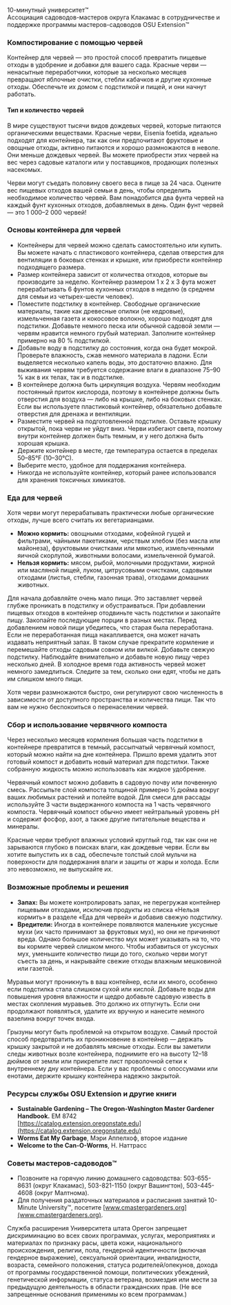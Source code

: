 10-минутный университет™  
Ассоциация садоводов-мастеров округа Клакамас в сотрудничестве и поддержке программы мастеров-садоводов OSU Extension™  

### Компостирование с помощью червей  
Контейнер для червей — это простой способ превратить пищевые отходы в удобрение и добавки для вашего сада. Красные черви — ненасытные переработчики, которые за несколько месяцев превращают яблочные очистки, стебли кабачков и другие кухонные отходы. Обеспечьте их домом с подстилкой и пищей, и они начнут работать.  

#### Тип и количество червей  
В мире существуют тысячи видов дождевых червей, которые питаются органическими веществами. Красные черви, Eisenia foetida, идеально подходят для контейнера, так как они предпочитают фруктовые и овощные отходы, активно питаются и хорошо размножаются в неволе. Они меньше дождевых червей. Вы можете приобрести этих червей на вес через садовые каталоги или у поставщиков, продающих полезных насекомых.  

Черви могут съедать половину своего веса в пище за 24 часа. Оцените вес пищевых отходов вашей семьи в день, чтобы определить необходимое количество червей. Вам понадобится два фунта червей на каждый фунт кухонных отходов, добавляемых в день. Один фунт червей — это 1 000–2 000 червей!  

### Основы контейнера для червей  
- Контейнеры для червей можно сделать самостоятельно или купить. Вы можете начать с пластикового контейнера, сделав отверстия для вентиляции в боковых стенках и крышке, или приобрести контейнер подходящего размера.  
- Размер контейнера зависит от количества отходов, которые вы производите за неделю. Контейнер размером 1 x 2 x 3 фута может перерабатывать 6 фунтов кухонных отходов в неделю (в среднем для семьи из четырех-шести человек).  
- Поместите подстилку в контейнер. Свободные органические материалы, такие как древесные опилки (не кедровые), измельченная газета и кокосовое волокно, хорошо подходят для подстилки. Добавьте немного песка или обычной садовой земли — червям нравится немного грубый материал. Заполните контейнер примерно на 80 % подстилкой.  
- Добавьте воду в подстилку до состояния, когда она будет мокрой. Проверьте влажность, сжав немного материала в ладони. Если выделяется несколько капель воды, это достаточно влажно. Для выживания червям требуется содержание влаги в диапазоне 75–90 % как в их телах, так и в подстилке.  
- В контейнере должна быть циркуляция воздуха. Червям необходим постоянный приток кислорода, поэтому в контейнере должны быть отверстия для воздуха — либо на крышке, либо на боковых стенках. Если вы используете пластиковый контейнер, обязательно добавьте отверстия для дренажа и вентиляции.  
- Разместите червей на подготовленной подстилке. Оставьте крышку открытой, пока черви не уйдут вниз. Черви избегают света, поэтому внутри контейнер должен быть темным, и у него должна быть хорошая крышка.  
- Держите контейнер в месте, где температура остается в пределах 50–85°F (10–30°C).  
- Выберите место, удобное для поддержания контейнера.  
- Никогда не используйте контейнер, который ранее использовался для хранения токсичных химикатов.  

### Еда для червей  
Хотя черви могут перерабатывать практически любые органические отходы, лучше всего считать их вегетарианцами.  
- **Можно кормить:** овощными отходами, кофейной гущей и фильтрами, чайными пакетиками, черствым хлебом (без масла или майонеза), фруктовыми очистками или мякотью, измельченными яичной скорлупой, животными волосами, измельченной бумагой.  
- **Нельзя кормить:** мясом, рыбой, молочными продуктами, жирной или масляной пищей, луком, цитрусовыми очистками, садовыми отходами (листья, стебли, газонная трава), отходами домашних животных.  

Для начала добавляйте очень мало пищи. Это заставляет червей глубже проникать в подстилку и обустраиваться. При добавлении пищевых отходов в контейнер отодвиньте часть подстилки и закопайте пищу. Закопайте последующие порции в разных местах. Перед добавлением новой пищи убедитесь, что старая была переработана. Если не переработанная пища накапливается, она может начать издавать неприятный запах. В таком случае прекратите кормление и перемешайте отходы садовым совком или вилкой. Добавьте свежую подстилку. Наблюдайте внимательно и добавьте новую пищу через несколько дней. В холодное время года активность червей может немного замедлиться. Следите за тем, сколько они едят, чтобы не дать им слишком много пищи.  

Хотя черви размножаются быстро, они регулируют свою численность в зависимости от доступного пространства и количества пищи. Так что вам не нужно беспокоиться о перенаселении червей.  

### Сбор и использование червячного компоста  
Через несколько месяцев кормления большая часть подстилки в контейнере превратится в темный, рассыпчатый червячный компост, который можно найти на дне контейнера. Пришло время удалить этот готовый компост и добавить новый материал для подстилки. Также собранную жидкость можно использовать как жидкое удобрение.  

Червячный компост можно добавить в садовую почву или почвенную смесь. Рассыпьте слой компоста толщиной примерно ½ дюйма вокруг ваших любимых растений и полейте водой. Для смеси для рассады используйте 3 части выдержанного компоста на 1 часть червячного компоста. Червячный компост обычно имеет нейтральный уровень pH и содержит фосфор, азот, а также другие питательные вещества и минералы.  

Красные черви требуют влажных условий круглый год, так как они не зарываются глубоко в поисках влаги, как дождевые черви. Если вы хотите выпустить их в сад, обеспечьте толстый слой мульчи на поверхности для поддержания влаги и защиты от жары и холода. Если это невозможно, не выпускайте их.  

### Возможные проблемы и решения  
- **Запах:** Вы можете контролировать запах, не перегружая контейнер пищевыми отходами, исключив продукты из списка «Нельзя кормить» в разделе «Еда для червей» и добавив свежую подстилку.  
- **Вредители:** Иногда в контейнере появляются маленькие уксусные мухи (их часто принимают за фруктовых мух), но они не причиняют вреда. Однако большое количество мух может указывать на то, что вы кормите червей слишком много. Чтобы избавиться от уксусных мух, уменьшите количество пищи до того, сколько черви могут съесть за день, и накрывайте свежие отходы влажным мешковиной или газетой.  

Муравьи могут проникнуть в ваш контейнер, если их много, особенно если подстилка стала слишком сухой или кислой. Добавьте воды для повышения уровня влажности и щедро добавьте садовую известь в местах скопления муравьев. Это должно их отпугнуть. Если они продолжают появляться, удалите их вручную и нанесите немного вазелина вокруг точек входа.  

Грызуны могут быть проблемой на открытом воздухе. Самый простой способ предотвратить их проникновение в контейнер — держать крышку закрытой и не добавлять мясные отходы. Если вы заметили следы животных возле контейнера, поднимите его на высоту 12–18 дюймов от земли или прикрепите лист проволочной сетки к внутреннему дну контейнера. Если у вас проблемы с опоссумами или енотами, держите крышку контейнера надежно закрытой.  

### Ресурсы службы OSU Extension и другие книги  
- **Sustainable Gardening – The Oregon-Washington Master Gardener Handbook.** EM 8742  
  [https://catalog.extension.oregonstate.edu](https://catalog.extension.oregonstate.edu)  
- **Worms Eat My Garbage**, Мэри Аппелхоф, второе издание  
- **Welcome to the Can-O-Worms**, Н. Наттрасс  

### Советы мастеров-садоводов™  
- Позвоните на горячую линию домашнего садоводства: 503-655-8631 (округ Клакамас), 503-821-1150 (округ Вашингтон), 503-445-4608 (округ Малтнома).  
- Для получения раздаточных материалов и расписания занятий 10-Minute University™, посетите [www.cmastergardeners.org](www.cmastergardeners.org).  

Служба расширения Университета штата Орегон запрещает дискриминацию во всех своих программах, услугах, мероприятиях и материалах по признаку расы, цвета кожи, национального происхождения, религии, пола, гендерной идентичности (включая гендерное выражение), сексуальной ориентации, инвалидности, возраста, семейного положения, статуса родителей/опекунов, дохода от программы государственной помощи, политических убеждений, генетической информации, статуса ветерана, возмездия или мести за предыдущую деятельность в области гражданских прав. (Не все запрещенные основания применимы ко всем программам.)  